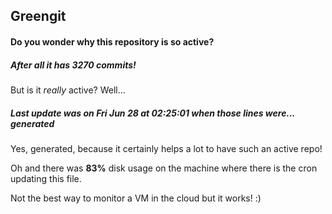 ## Greengit

#### Do you wonder why this repository is so active?

##### After all it has 3270 commits!

But is it *really* active? Well...

##### Last update was on Fri Jun 28 at 02:25:01 when those lines were... generated

Yes, generated, because it certainly helps a lot to have such an active repo!

Oh and there was **83%** disk usage on the machine
where there is the cron updating this file.

Not the best way to monitor a VM in the cloud but it works! :)
